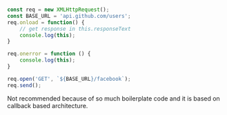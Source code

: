 ```js

const req = new XMLHttpRequest();
const BASE_URL = 'api.github.com/users';
req.onload = function() {
	// get response in this.responseText
	console.log(this);
}

req.onerror = function () {
	console.log(this);
}

req.open('GET', `${BASE_URL}/facebook`);
req.send();

```

Not recommended because of so much boilerplate code and it is based on callback based architecture.